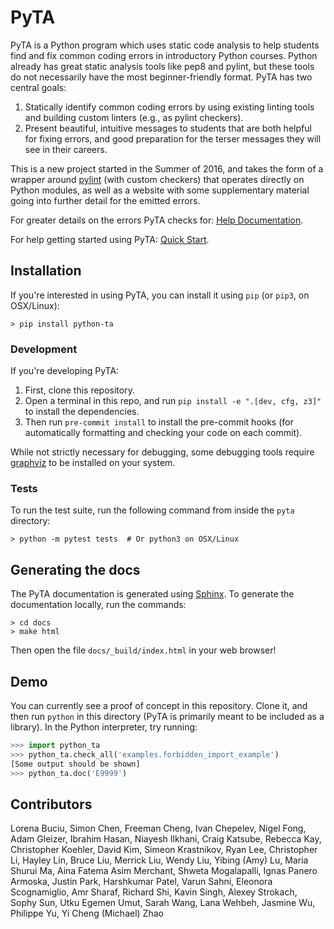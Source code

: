 # PyTA

PyTA is a Python program which uses static code analysis to help students find
and fix common coding errors in introductory Python courses. Python already
has great static analysis tools like pep8 and pylint, but these tools do not
necessarily have the most beginner-friendly format. PyTA has two central goals:

1. Statically identify common coding errors by using existing linting tools and
   building custom linters (e.g., as pylint checkers).
2. Present beautiful, intuitive messages to students that are both helpful for
   fixing errors, and good preparation for the terser messages they will see
   in their careers.

This is a new project started in the Summer of 2016, and takes the form
of a wrapper around [pylint](https://pylint.org) (with custom checkers) that operates
directly on Python modules, as well as a website with some supplementary
material going into further detail for the emitted errors.

For greater details on the errors PyTA checks for: [Help Documentation](https://www.cs.toronto.edu/~david/pyta/).

For help getting started using PyTA: [Quick Start](https://www.cs.toronto.edu/~david/pyta/usage/quick_start.html).

## Installation

If you're interested in using PyTA, you can install it using `pip` (or `pip3`, on OSX/Linux):

```console
> pip install python-ta
```

### Development

If you're developing PyTA:

1. First, clone this repository.
2. Open a terminal in this repo, and run `pip install -e ".[dev, cfg, z3]"` to install the dependencies.
3. Then run `pre-commit install` to install the pre-commit hooks (for automatically formatting and checking your code on each commit).

While not strictly necessary for debugging, some debugging tools require [graphviz](https://www.graphviz.org/download/) to be installed on your system.

### Tests

To run the test suite, run the following command from inside the `pyta` directory:

```console
> python -m pytest tests  # Or python3 on OSX/Linux
```

## Generating the docs

The PyTA documentation is generated using [Sphinx](https://www.sphinx-doc.org/en/master/index.html).
To generate the documentation locally, run the commands:

```console
> cd docs
> make html
```

Then open the file `docs/_build/index.html` in your web browser!

## Demo

You can currently see a proof of concept in this repository. Clone it,
and then run `python` in this directory (PyTA is primarily meant to be
included as a library). In the Python interpreter, try running:

```python
>>> import python_ta
>>> python_ta.check_all('examples.forbidden_import_example')
[Some output should be shown]
>>> python_ta.doc('E9999')
```

## Contributors

Lorena Buciu,
Simon Chen,
Freeman Cheng,
Ivan Chepelev,
Nigel Fong,
Adam Gleizer,
Ibrahim Hasan,
Niayesh Ilkhani,
Craig Katsube,
Rebecca Kay,
Christopher Koehler,
David Kim,
Simeon Krastnikov,
Ryan Lee,
Christopher Li,
Hayley Lin,
Bruce Liu,
Merrick Liu,
Wendy Liu,
Yibing (Amy) Lu,
Maria Shurui Ma,
Aina Fatema Asim Merchant,
Shweta Mogalapalli,
Ignas Panero Armoska,
Justin Park,
Harshkumar Patel,
Varun Sahni,
Eleonora Scognamiglio,
Amr Sharaf,
Richard Shi,
Kavin Singh,
Alexey Strokach,
Sophy Sun,
Utku Egemen Umut,
Sarah Wang,
Lana Wehbeh,
Jasmine Wu,
Philippe Yu,
Yi Cheng (Michael) Zhao
